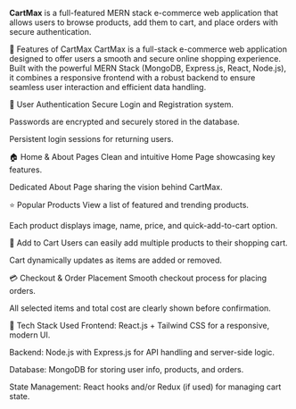

**CartMax** is a full-featured MERN stack e-commerce web application that allows users to browse products, add them to cart, and place orders with secure authentication.

🚀 Features of CartMax
CartMax is a full-stack e-commerce web application designed to offer users a smooth and secure online shopping experience. Built with the powerful MERN Stack (MongoDB, Express.js, React, Node.js), it combines a responsive frontend with a robust backend to ensure seamless user interaction and efficient data handling.

🔐 User Authentication
Secure Login and Registration system.

Passwords are encrypted and securely stored in the database.

Persistent login sessions for returning users.

🏠 Home & About Pages
Clean and intuitive Home Page showcasing key features.

Dedicated About Page sharing the vision behind CartMax.

⭐ Popular Products
View a list of featured and trending products.

Each product displays image, name, price, and quick-add-to-cart option.

🛒 Add to Cart
Users can easily add multiple products to their shopping cart.

Cart dynamically updates as items are added or removed.

💳 Checkout & Order Placement
Smooth checkout process for placing orders.

All selected items and total cost are clearly shown before confirmation.

🧰 Tech Stack Used
Frontend: React.js + Tailwind CSS for a responsive, modern UI.

Backend: Node.js with Express.js for API handling and server-side logic.

Database: MongoDB for storing user info, products, and orders.

State Management: React hooks and/or Redux (if used) for managing cart state.
